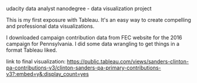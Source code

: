 udacity data analyst nanodegree - data visualization project

This is my first exposure with Tableau. It's an easy way to create compelling and professional data visualizations.

I downloaded campaign contribution data from FEC website for the 2016 campaign for Pennsylvania. I did some data wrangling to get things in a format Tableau liked.

link to final visualization: https://public.tableau.com/views/sanders-clinton-pa-contributions-v3/clinton-sanders-pa-primary-contributions-v3?:embed=y&:display_count=yes
